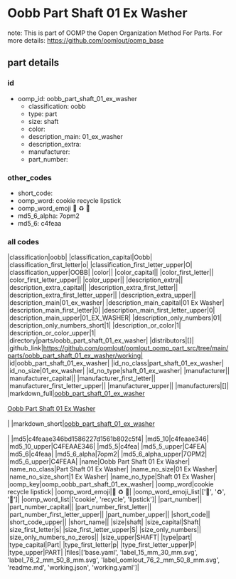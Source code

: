 # Oobb Part Shaft 01 Ex Washer  

note: This is part of OOMP the Oopen Organization Method For Parts. For more details: https://github.com/oomlout/oomp_base

##  part details





### id
* oomp_id: oobb_part_shaft_01_ex_washer
  * classification: oobb
  * type: part
  * size: shaft
  * color: 
  * description_main: 01_ex_washer
  * description_extra: 
  * manufacturer: 
  * part_number: 

### other_codes
* short_code: 
* oomp_word: cookie recycle lipstick
* oomp_word_emoji :cookie: :recycle: :lipstick:
* md5_6_alpha: 7opm2
* md5_6: c4feaa

### all codes 
|classification|oobb|
|classification_capital|Oobb|
|classification_first_letter|o|
|classification_first_letter_upper|O|
|classification_upper|OOBB|
|color||
|color_capital||
|color_first_letter||
|color_first_letter_upper||
|color_upper||
|description_extra||
|description_extra_capital||
|description_extra_first_letter||
|description_extra_first_letter_upper||
|description_extra_upper||
|description_main|01_ex_washer|
|description_main_capital|01 Ex Washer|
|description_main_first_letter|0|
|description_main_first_letter_upper|0|
|description_main_upper|01_EX_WASHER|
|description_only_numbers|01|
|description_only_numbers_short|1|
|description_or_color|1|
|description_or_color_upper|1|
|directory|parts/oobb_part_shaft_01_ex_washer|
|distributors|[]|
|github_link|https://github.com/oomlout/oomlout_oomp_part_src/tree/main/parts/oobb_part_shaft_01_ex_washer/working|
|id|oobb_part_shaft_01_ex_washer|
|id_no_class|part_shaft_01_ex_washer|
|id_no_size|01_ex_washer|
|id_no_type|shaft_01_ex_washer|
|manufacturer||
|manufacturer_capital||
|manufacturer_first_letter||
|manufacturer_first_letter_upper||
|manufacturer_upper||
|manufacturers|[]|
|markdown_full|[oobb_part_shaft_01_ex_washer](https://github.com/oomlout/oomlout_oomp_part_src/tree/main/parts/oobb_part_shaft_01_ex_washer/working)<br>[](https://github.com/oomlout/oomlout_oomp_part_src/tree/main/parts/oobb_part_shaft_01_ex_washer/working)<br>[Oobb Part Shaft 01 Ex Washer](https://github.com/oomlout/oomlout_oomp_part_src/tree/main/parts/oobb_part_shaft_01_ex_washer/working)<br><br>|
|markdown_short|[oobb_part_shaft_01_ex_washer](https://github.com/oomlout/oomlout_oomp_part_src/tree/main/parts/oobb_part_shaft_01_ex_washer/working)<br><br>|
|md5|c4feaae346bd1586227d1561b802c5f4|
|md5_10|c4feaae346|
|md5_10_upper|C4FEAAE346|
|md5_5|c4fea|
|md5_5_upper|C4FEA|
|md5_6|c4feaa|
|md5_6_alpha|7opm2|
|md5_6_alpha_upper|7OPM2|
|md5_6_upper|C4FEAA|
|name|Oobb Part Shaft 01 Ex Washer|
|name_no_class|Part Shaft 01 Ex Washer|
|name_no_size|01 Ex Washer|
|name_no_size_short|1 Ex Washer|
|name_no_type|Shaft 01 Ex Washer|
|oomp_key|oomp_oobb_part_shaft_01_ex_washer|
|oomp_word|cookie recycle lipstick|
|oomp_word_emoji|:cookie: :recycle: :lipstick:|
|oomp_word_emoji_list|[':cookie:', ':recycle:', ':lipstick:']|
|oomp_word_list|['cookie', 'recycle', 'lipstick']|
|part_number||
|part_number_capital||
|part_number_first_letter||
|part_number_first_letter_upper||
|part_number_upper||
|short_code||
|short_code_upper||
|short_name||
|size|shaft|
|size_capital|Shaft|
|size_first_letter|s|
|size_first_letter_upper|S|
|size_only_numbers||
|size_only_numbers_no_zeros||
|size_upper|SHAFT|
|type|part|
|type_capital|Part|
|type_first_letter|p|
|type_first_letter_upper|P|
|type_upper|PART|
|files|['base.yaml', 'label_15_mm_30_mm.svg', 'label_76_2_mm_50_8_mm.svg', 'label_oomlout_76_2_mm_50_8_mm.svg', 'readme.md', 'working.json', 'working.yaml']|
